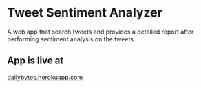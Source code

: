 # Tweet Sentiment Analyzer
A web app that search tweets and provides a detailed report after performing sentiment analysis on the tweets.

## App is live at
[dailybytes.herokuapp.com](https://dailybytes.herokuapp.com/)
